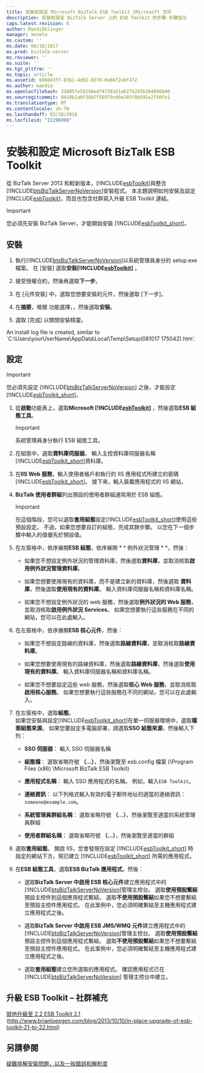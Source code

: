```yaml
---
title: 安裝和設定 Microsoft BizTalk ESB Toolkit |Microsoft 文件
description: 安裝和設定 BizTalk Server 上的 ESB Toolkit 的步驟-步驟指示
caps.latest.revision: 8
author: MandiOhlinger
manager: anneta
ms.custom: ''
ms.date: 08/10/2017
ms.prod: biztalk-server
ms.reviewer: ''
ms.suite: ''
ms.tgt_pltfrm: ''
ms.topic: article
ms.assetid: 698843f7-8361-4d02-9278-0e66f2a9f472
ms.author: mandia
ms.openlocfilehash: 33805fe58298e4f4729161a62742d3b204996b00
ms.sourcegitcommit: 8418b1a8f38b7f56979cd6e203f0b591e2f40fe1
ms.translationtype: MT
ms.contentlocale: zh-TW
ms.lasthandoff: 03/28/2018
ms.locfileid: "22296998"
---
```

# <a name="install-and-configure-the-microsoft-biztalk-esb-toolkit"></a>安裝和設定 Microsoft BizTalk ESB Toolkit
從 BizTalk Server 2013 和較新版本，[!INCLUDE[esbToolkit](../includes/esbtoolkit-md.md)]與整合[!INCLUDE[btsBizTalkServerNoVersion](../includes/btsbiztalkservernoversion-md.md)]安裝程式。 本主題說明如何安裝及設定[!INCLUDE[esbToolkit](../includes/esbtoolkit-md.md)]，而且也包含社群寫入升級 ESB Toolkit 連結。  
  
> [!IMPORTANT]
>  您必須先安裝 BizTalk Server，才能開始安裝 [!INCLUDE[esbToolkit_short](../includes/esbtoolkit-short-md.md)]。  
  
## <a name="install"></a>安裝 
  
1.  執行[!INCLUDE[btsBizTalkServerNoVersion](../includes/btsbiztalkservernoversion-md.md)]以系統管理員身分的 setup.exe 檔案。 在 [安裝] 選取**安裝[!INCLUDE[esbToolkit](../includes/esbtoolkit-md.md)]** 。  
  
2.  接受授權合約，然後再選取**下一步**。  
  
3.  在 [元件安裝] 中，選取您想要安裝的元件，然後選取 [下一步]。  
  
4.  在**摘要**，檢閱 功能選擇，，然後選取**安裝**。  
  
5.  選取 [完成] 以關閉安裝精靈。  

An install log file is created, similar to `C:\Users\yourUserName\AppData\Local\Temp\Setup(081017 175042).htm'. 
  
## <a name="configure"></a>設定 
  
> [!IMPORTANT]
>  您必須先設定 [!INCLUDE[btsBizTalkServerNoVersion](../includes/btsbiztalkservernoversion-md.md)] 之後，才能設定 [!INCLUDE[esbToolkit_short](../includes/esbtoolkit-short-md.md)]。  
  
1.  從**啟動**功能表上，選取**Microsoft [!INCLUDE[esbToolkit](../includes/esbtoolkit-md.md)]** ，然後選取**ESB 組態工具**。  
  
    > [!IMPORTANT]
    >  系統管理員身分執行 ESB 組態工具。  
  
2.  在組態中，選取**資料庫伺服器**。 輸入主控資料庫伺服器名稱[!INCLUDE[esbToolkit_short](../includes/esbtoolkit-short-md.md)]資料庫。   
  
3.  在**IIS Web 服務**，輸入使用者帳戶和執行的 IIS 應用程式所建立的密碼[!INCLUDE[esbToolkit_short](../includes/esbtoolkit-short-md.md)]。 接下來，輸入裝載應用程式的 IIS 網站。  
  
4.  **BizTalk 使用者群組**列出預設的使用者群組通常用於 ESB 組態。  
  
    > [!IMPORTANT]
    >  在這個階段，您可以選取**套用組態**設定[!INCLUDE[esbToolkit_short](../includes/esbtoolkit-short-md.md)]使用這些預設設定。 不過，如果您想要自訂的組態，完成其餘步驟。 以您在下一個步驟中輸入的值優先於預設值。  
  
5.  在左窗格中，依序展開**ESB 組態**，依序展開 * * 例外狀況管理 * *，然後：  
  
    -   如果您不想設定例外狀況的管理資料庫，然後選取**資料庫**，並取消核取**啟用例外狀況管理資料庫**。
  
    -   如果您想要使用現有的資料庫，而不是建立新的資料庫，然後選取 **資料庫**，然後選取**使用現有的資料庫**。 輸入資料庫伺服器名稱和資料庫名稱。  
  
    -   如果您不想設定例外狀況的 web 服務，然後選取**例外狀況的 Web 服務**，並取消核取**啟用例外狀況 Services**。  如果您想要執行這些服務在不同的網站，您可以在此處輸入。  
  
6.  在左窗格中，依序展開**ESB 核心元件**，然後：  
  
    -   如果您不想設定路線的資料庫，然後選取**路線資料庫**，並取消核取**路線資料庫**。  
  
    -   如果您想要使用現有的路線資料庫，然後選取**路線資料庫**，然後選取**使用現有的資料庫**。 輸入資料庫伺服器名稱和資料庫名稱。  
  
    -   如果您不想要設定這些 web 服務，然後選取**核心 Web 服務**，並取消核取**啟用核心服務**。 如果您想要執行這些服務在不同的網站，您可以在此處輸入。
  
7.  在左窗格中，選取**組態**。  
    如果您安裝與設定[!INCLUDE[esbToolkit_short](../includes/esbtoolkit-short-md.md)]在單一伺服器環境中，選取**檔案組態來源**。 如果您要設定多電腦部署，請選取**SSO 組態來源**，然後輸入下列：  
  
    -   **SSO 伺服器**： 輸入 SSO 伺服器名稱
  
    -   **組態檔**： 選取省略符號 **（...）**，然後瀏覽至 esb.config 檔案 (\Program Files (x86) \Microsoft BizTalk ESB Toolkit)
  
    -   **應用程式名稱**： 輸入 SSO 應用程式的名稱。 例如，輸入`ESB Toolkit`。  
  
    -   **連絡資訊**： 以下列格式輸入有效的電子郵件地址的適當的連絡資訊： `someone@example.com`。  
  
    -   **系統管理員群組名稱**： 選取省略符號 **（...）**，然後瀏覽至適當的系統管理員群組  
  
    -   **使用者群組名稱**： 選取省略符號 **（...）**，然後瀏覽至適當的群組  

8.  選取**套用組態**。 開啟 IIS，您會發現在設定 [!INCLUDE[esbToolkit_short](../includes/esbtoolkit-short-md.md)] 時指定的網站下方，現已建立 [!INCLUDE[esbToolkit_short](../includes/esbtoolkit-short-md.md)] 所需的應用程式。  
  
9. 在**ESB 組態工具**，選取**ESB BizTalk 應用程式**，然後：  
  
    -   選取**BizTalk Server 中啟用 ESB 核心元件**建立應用程式中的[!INCLUDE[btsBizTalkServerNoVersion](../includes/btsbiztalkservernoversion-md.md)]管理主控台。 選取**使用預設繫結**預設主控件到這個應用程式繫結。 選取**不使用預設繫結**如果您不想要繫結至預設主控件應用程式。 在此案例中，您必須明確繫結至主機應用程式建立應用程式之後。  
  
    -   選取**BizTalk Server 中啟用 ESB JMS/WMQ 元件**建立應用程式中的[!INCLUDE[btsBizTalkServerNoVersion](../includes/btsbiztalkservernoversion-md.md)]管理主控台。 選取**使用預設繫結**預設主控件到這個應用程式繫結。 選取**不使用預設繫結**如果您不想要繫結至預設主控件應用程式。 在此案例中，您必須明確繫結至主機應用程式建立應用程式之後。  
  
    -   選取**套用組態**建立您所選取的應用程式。 確認應用程式已在 [!INCLUDE[btsBizTalkServerNoVersion](../includes/btsbiztalkservernoversion-md.md)] 管理主控台中建立。  
  
## <a name="upgrade-esb-toolkit--community-addition"></a>升級 ESB Toolkit – 社群補充  
 [就地升級至 2.2 ESB Toolkit 2.1](http://www.brianloesgen.com/blog/2013/10/10/in-place-upgrade-of-esb-toolkit-21-to-22.html) (http://www.brianloesgen.com/blog/2013/10/10/in-place-upgrade-of-esb-toolkit-21-to-22.html)

## <a name="see-also"></a>另請參閱
[疑難排解安裝問題，以及一般錯誤和解析度](troubleshooting-the-biztalk-esb-toolkit.md)